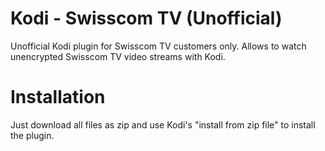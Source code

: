 # Kodi - Swisscom TV (Unofficial)
Unofficial Kodi plugin for Swisscom TV customers only. Allows to watch unencrypted Swisscom TV video streams with Kodi.

# Installation
Just download all files as zip and use Kodi's "install from zip file" to install the plugin.
